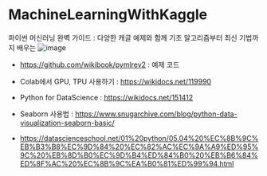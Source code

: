 # MachineLearningWithKaggle
파이썬 머신러닝 완벽 가이드 : 다양한 캐글 예제와 함께 기초 알고리즘부터 최신 기법까지 배우는
![image](https://github.com/IM2COLD/MachineLearningWithKaggle/assets/114397640/3ffa50c4-affc-4330-8156-d0b96ac41c69)
- https://github.com/wikibook/pymlrev2 : 예제 코드

- Colab에서 GPU, TPU 사용하기 : https://wikidocs.net/119990
- Python for DataScience : https://wikidocs.net/151412
- Seaborn 사용법 : https://www.snugarchive.com/blog/python-data-visualization-seaborn-basic/
- https://datascienceschool.net/01%20python/05.04%20%EC%8B%9C%EB%B3%B8%EC%9D%84%20%EC%82%AC%EC%9A%A9%ED%95%9C%20%EB%8D%B0%EC%9D%B4%ED%84%B0%20%EB%B6%84%ED%8F%AC%20%EC%8B%9C%EA%B0%81%ED%99%94.html
  
